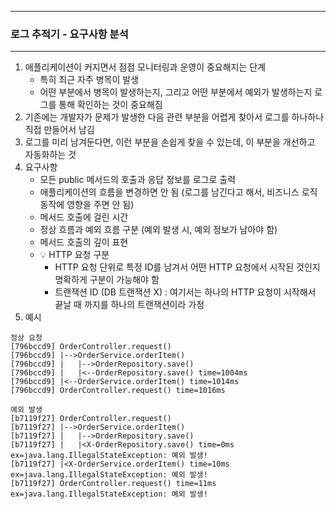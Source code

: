 -----
### 로그 추적기 - 요구사항 분석
-----
1. 애플리케이션이 커지면서 점점 모니터링과 운영이 중요해지는 단계
   - 특히 최근 자주 병목이 발생
   - 어떤 부분에서 병목이 발생하는지, 그리고 어떤 부분에서 예외가 발생하는지 로그를 통해 확인하는 것이 중요해짐
2. 기존에는 개발자가 문제가 발생한 다음 관련 부분을 어렵게 찾아서 로그를 하나하나 직접 만들어서 남김
3. 로그를 미리 남겨둔다면, 이런 부분을 손쉽게 찾을 수 있는데, 이 부분을 개선하고 자동화하는 것
4. 요구사항
   - 모든 public 메서드의 호출과 응답 정보를 로그로 출력
   - 애플리케이션의 흐름을 변경하면 안 됨 (로그를 남긴다고 해서, 비즈니스 로직 동작에 영향을 주면 안 됨)
   - 메서드 호출에 걸린 시간
   - 정상 흐름과 예외 흐름 구분 (예외 발생 시, 예외 정보가 남아야 함)
   - 메서드 호출의 깊이 표현
   - 💡 HTTP 요청 구분
     + HTTP 요청 단위로 특정 ID를 남겨서 어떤 HTTP 요청에서 시작된 것인지 명확하게 구분이 가능해야 함
     + 트랜잭션 ID (DB 트랜잭션 X) : 여기서는 하나의 HTTP 요청이 시작해서 끝날 때 까지를 하나의 트랜잭션이라 가정
5. 예시
```
정상 요청
[796bccd9] OrderController.request() 
[796bccd9] |-->OrderService.orderItem() 
[796bccd9] |   |-->OrderRepository.save()
[796bccd9] |   |<--OrderRepository.save() time=1004ms 
[796bccd9] |<--OrderService.orderItem() time=1014ms 
[796bccd9] OrderController.request() time=1016ms

예외 발생
[b7119f27] OrderController.request()
[b7119f27] |-->OrderService.orderItem() 
[b7119f27] |   |-->OrderRepository.save()
[b7119f27] |   |<X-OrderRepository.save() time=0ms ex=java.lang.IllegalStateException: 예외 발생!
[b7119f27] |<X-OrderService.orderItem() time=10ms ex=java.lang.IllegalStateException: 예외 발생!
[b7119f27] OrderController.request() time=11ms ex=java.lang.IllegalStateException: 예외 발생!
```
